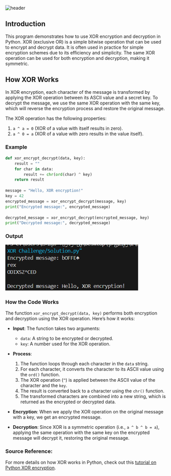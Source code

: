 ![header](https://capsule-render.vercel.app/api?type=waving&height=300&color=gradient&customColorList=9&text=XOR%20Challenge&fontSize=61&animation=twinkling)

## Introduction

This program demonstrates how to use XOR encryption and decryption in Python. XOR (exclusive OR) is a simple bitwise operation that can be used to encrypt and decrypt data. It is often used in practice for simple encryption schemes due to its efficiency and simplicity. The same XOR operation can be used for both encryption and decryption, making it symmetric.

## How XOR Works

In XOR encryption, each character of the message is transformed by applying the XOR operation between its ASCII value and a secret key. To decrypt the message, we use the same XOR operation with the same key, which will reverse the encryption process and restore the original message.

The XOR operation has the following properties:

1. `a ^ a = 0` (XOR of a value with itself results in zero).
2. `a ^ 0 = a` (XOR of a value with zero results in the value itself).

### Example

```python
def xor_encrypt_decrypt(data, key):
    result = ""
    for char in data:
        result += chr(ord(char) ^ key)
    return result

message = "Hello, XOR encryption!"
key = 42
encrypted_message = xor_encrypt_decrypt(message, key)
print("Encrypted message:", encrypted_message)

decrypted_message = xor_encrypt_decrypt(encrypted_message, key)
print("Decrypted message:", decrypted_message)
```

### Output

![alt text](image.png)

### How the Code Works

The function `xor_encrypt_decrypt(data, key)` performs both encryption and decryption using the XOR operation. Here’s how it works:

- **Input**: The function takes two arguments:

  - `data`: A string to be encrypted or decrypted.
  - `key`: A number used for the XOR operation.

- **Process**:

  1. The function loops through each character in the `data` string.
  2. For each character, it converts the character to its ASCII value using the `ord()` function.
  3. The XOR operation (`^`) is applied between the ASCII value of the character and the `key`.
  4. The result is converted back to a character using the `chr()` function.
  5. The transformed characters are combined into a new string, which is returned as the encrypted or decrypted data.

- **Encryption**:
  When we apply the XOR operation on the original message with a key, we get an encrypted message.
- **Decryption**:
  Since XOR is a symmetric operation (i.e., `a ^ b ^ b = a`), applying the same operation with the same key on the encrypted message will decrypt it, restoring the original message.

### Source Reference:

For more details on how XOR works in Python, check out this [tutorial on Python XOR encryption](https://tutorpython.com/python-xor/).
